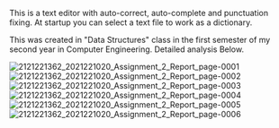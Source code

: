 This is a text editor with auto-correct, auto-complete and punctuation fixing. At startup you can select a text file to work as a dictionary.

This was created in "Data Structures" class in the first semester of my second year in Computer Engineering. Detailed analysis Below.

![2121221362_2021221020_Assignment_2_Report_page-0001](https://github.com/NouredeenM17/DataStructuresProject2/assets/107249282/aba370db-c5b6-4abb-b5e7-344ee20d62f6)
![2121221362_2021221020_Assignment_2_Report_page-0002](https://github.com/NouredeenM17/DataStructuresProject2/assets/107249282/05f6ec53-f492-466b-96e3-84b96929e871)
![2121221362_2021221020_Assignment_2_Report_page-0003](https://github.com/NouredeenM17/DataStructuresProject2/assets/107249282/84d0a788-c59c-4d8e-af13-8ee26169d25e)
![2121221362_2021221020_Assignment_2_Report_page-0004](https://github.com/NouredeenM17/DataStructuresProject2/assets/107249282/b3cd8dc2-939c-4b5d-998d-fbb43886b1c9)
![2121221362_2021221020_Assignment_2_Report_page-0005](https://github.com/NouredeenM17/DataStructuresProject2/assets/107249282/d62566de-2b8e-4fba-bd83-293642f774be)
![2121221362_2021221020_Assignment_2_Report_page-0006](https://github.com/NouredeenM17/DataStructuresProject2/assets/107249282/4609dea3-6cee-4fe3-ab31-e97c85c5f84f)
